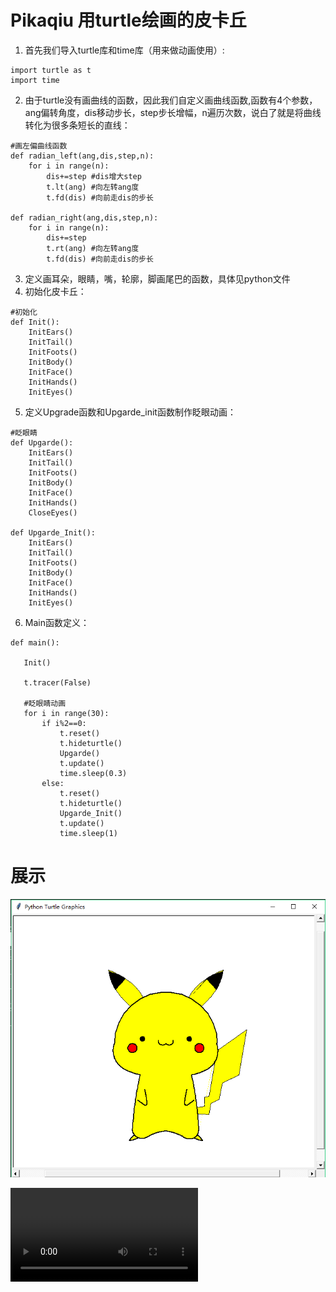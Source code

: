 # Pikaqiu 用turtle绘画的皮卡丘

1. 首先我们导入turtle库和time库（用来做动画使用）:
```
import turtle as t
import time
```
2. 由于turtle没有画曲线的函数，因此我们自定义画曲线函数,函数有4个参数，ang偏转角度，dis移动步长，step步长增幅，n遍历次数，说白了就是将曲线转化为很多条短长的直线：
```
#画左偏曲线函数
def radian_left(ang,dis,step,n):
    for i in range(n):
        dis+=step #dis增大step
        t.lt(ang) #向左转ang度
        t.fd(dis) #向前走dis的步长
        
def radian_right(ang,dis,step,n):
    for i in range(n):
        dis+=step
        t.rt(ang) #向左转ang度
        t.fd(dis) #向前走dis的步长
```
3. 定义画耳朵，眼睛，嘴，轮廓，脚画尾巴的函数，具体见python文件
4. 初始化皮卡丘：
```
#初始化
def Init():
    InitEars()
    InitTail()
    InitFoots()
    InitBody()
    InitFace()
    InitHands()
    InitEyes()
```
5. 定义Upgrade函数和Upgarde_init函数制作眨眼动画：
```
#眨眼睛
def Upgarde():
    InitEars()
    InitTail()
    InitFoots()
    InitBody()
    InitFace()
    InitHands()
    CloseEyes()
 
def Upgarde_Init():
    InitEars()
    InitTail()
    InitFoots()
    InitBody()
    InitFace()
    InitHands()
    InitEyes()
 ```
 6. Main函数定义：
 ```
 def main():

    Init()
    
    t.tracer(False)
    
    #眨眼睛动画
    for i in range(30):
        if i%2==0:
            t.reset()
            t.hideturtle()
            Upgarde()
            t.update()
            time.sleep(0.3)
        else:
            t.reset()
            t.hideturtle()
            Upgarde_Init()
            t.update()
            time.sleep(1)        
```
# 展示
![皮卡丘截图](/pikaqiu.png)

![](/pikaqiu.mp4)

